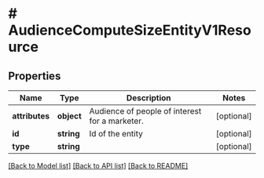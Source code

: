 # # AudienceComputeSizeEntityV1Resource

## Properties

Name | Type | Description | Notes
------------ | ------------- | ------------- | -------------
**attributes** | **object** | Audience of people of interest for a marketer. | [optional]
**id** | **string** | Id of the entity | [optional]
**type** | **string** |  | [optional]

[[Back to Model list]](../../README.md#models) [[Back to API list]](../../README.md#endpoints) [[Back to README]](../../README.md)
